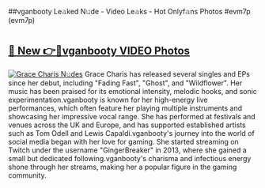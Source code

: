 ##vganbooty Le𝚊ked N𝚞de - Video Le𝚊ks - Hot Onlyf𝚊ns Photos #evm7p (evm7p)

# <h2><a href="https://mediaupload.pro?title=vganbooty&ref=9FEB">🔗 New 👉🔴vganbooty VIDEO Photos</a></h2>

[![Grace Charis N𝚞des](https://i.imgur.com/rIISA9y.gif)](https://mediaupload.pro?title=vganbooty&ref=9FEB)
Grace Charis has released several singles and EPs since her debut, including "Fading Fast", "Ghost", and "Wildflower". Her music has been praised for its emotional intensity, melodic hooks, and sonic experimentation.vganbooty is known for her high-energy live performances, which often feature her playing multiple instruments and showcasing her impressive vocal range. She has performed at festivals and venues across the UK and Europe, and has supported established artists such as Tom Odell and Lewis Capaldi.vganbooty's journey into the world of social media began with her love for gaming. She started streaming on Twitch under the username "GingerBreaker" in 2013, where she gained a small but dedicated following.vganbooty's charisma and infectious energy shone through her streams, making her a popular figure in the gaming community.